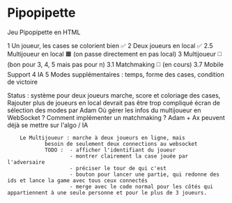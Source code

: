 # Pipopipette

Jeu Pipopipette en HTML

1 Un joueur, les cases se colorient bien ✅
2 Deux joueurs en local ✅
2.5 Multijoueur en local  🟧 (on passe directement en pas local)
3 Multijoueur ◻️ (bon pour 3, 4, 5 mais pas pour n)
3.1 Matchmaking ◻️ (en cours)
3.7 Mobile Support
4 IA 
5 Modes supplémentaires : temps, forme des cases, condition de victoire


Status : système pour deux joueurs marche, score et coloriage des cases,
        Rajouter plus de joueurs en local devrait pas être trop compliqué
        écran de sélection des modes par Adam
        Où gérer les infos du multijoueur en WebSocket ?
        Comment implémenter un matchmaking ?
        Adam + Ax peuvent déjà se mettre sur l'algo / IA

        Le Multijoueur : marche à deux joueurs en ligne, mais
                besoin de seulement deux connections au websocket
                TODO :  - afficher l'identifiant du joueur
                        - montrer clairement la case jouée par l'adversaire
                        - préciser le tour de qui c'est
                        - bouton pour lancer une partie, qui redonne des ids et lance la game avec tous ceux connectés
                        - merge avec le code normal pour les côtés qui appartiennent à une seule personne et pour le plus de 3 joueurs.
                        